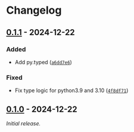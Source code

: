 # Changelog

## [0.1.1] - 2024-12-22

### Added

- Add py.typed ([`a6dd7e6`](https://github.com/bessman/datastructclass/commit/a6dd7e655fea968f07045222526bc3b7f2addcb6))

### Fixed

- Fix type logic for python3.9 and 3.10 ([`4f8df71`](https://github.com/bessman/datastructclass/commit/4f8df713045db973b50bc09c2d3075e8c703de32))

## [0.1.0] - 2024-12-22

_Initial release._

[0.1.1]: https://github.com/bessman/datastructclass/releases/tag/0.1.1
[0.1.0]: https://github.com/bessman/datastructclass/releases/tag/0.1.0
